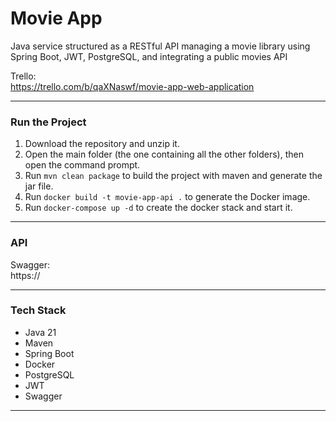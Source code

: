 # Movie App

Java service structured as a RESTful API managing a movie library using Spring Boot, JWT, PostgreSQL, and integrating a public movies API

Trello: <br>
https://trello.com/b/qaXNaswf/movie-app-web-application

---

### Run the Project

1. Download the repository and unzip it.
2. Open the main folder (the one containing all the other folders), then open the command prompt.
3. Run `mvn clean package` to build the project with maven and generate the jar file.
4. Run `docker build -t movie-app-api .` to generate the Docker image.
5. Run `docker-compose up -d` to create the docker stack and start it.

---

### API

Swagger: <br>
https://

---

### Tech Stack

- Java 21
- Maven
- Spring Boot
- Docker
- PostgreSQL
- JWT
- Swagger

---